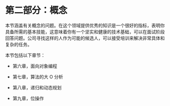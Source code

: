 # 第二部分：**概念**

本节涵盖有关概念的问题。在这个领域提供优秀的知识是一个很好的指标，表明你具备所需的基本技能，这意味着你有一个坚实和健康的技术基础，可以在面试阶段回答问题。公司寻找这样的人作为可能的候选人，可以接受培训来解决非常具体和复杂的任务。

本节包括以下章节：

+   第六章，面向对象编程

+   第七章，算法的大 O 分析

+   第八章，递归和动态规划

+   第九章，位操作
